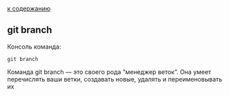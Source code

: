 [ к содержанию](./readme.md)

## git branch

Консоль команда:
```bush-
git branch
```

Команда git branch — это своего рода “менеджер веток”. Она умеет перечислять ваши ветки, создавать новые, удалять и переименовывать их
